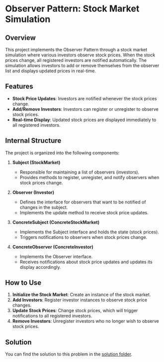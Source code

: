 # Observer Pattern: Stock Market Simulation

## Overview

This project implements the Observer Pattern through a stock market simulation where various investors observe stock prices. When the stock prices change, all registered investors are notified automatically. The simulation allows investors to add or remove themselves from the observer list and displays updated prices in real-time.

## Features

- **Stock Price Updates**: Investors are notified whenever the stock prices change.
- **Add/Remove Investors**: Investors can register or unregister to observe stock prices.
- **Real-time Display**: Updated stock prices are displayed immediately to all registered investors.

## Internal Structure

The project is organized into the following components:

1. **Subject (StockMarket)**
   - Responsible for maintaining a list of observers (investors).
   - Provides methods to register, unregister, and notify observers when stock prices change.

2. **Observer (Investor)**
   - Defines the interface for observers that want to be notified of changes in the subject.
   - Implements the update method to receive stock price updates.

3. **ConcreteSubject (ConcreteStockMarket)**
   - Implements the Subject interface and holds the state (stock prices).
   - Triggers notifications to observers when stock prices change.

4. **ConcreteObserver (ConcreteInvestor)**
   - Implements the Observer interface.
   - Receives notifications about stock price updates and updates its display accordingly.

## How to Use

1. **Initialize the Stock Market**: Create an instance of the stock market.
2. **Add Investors**: Register investor instances to observe stock price changes.
3. **Update Stock Prices**: Change stock prices, which will trigger notifications to all registered investors.
4. **Remove Investors**: Unregister investors who no longer wish to observe stock prices.

## Solution

You can find the solution to this problem in the [solution folder](/Learning_2.0/Solutions/observerPattern/stock-market-sitmulation/).
